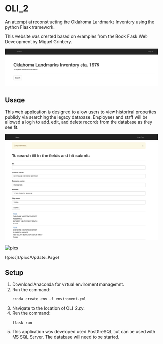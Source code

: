 # OLI_2
<p> An attempt at reconstructing the Oklahoma Landmarks Inventory using the python Flask framework.</p>
<p> This website was created based on examples from the Book Flask Web Development by Miguel Grinbery.</p>

![pics](/pics/Home_page.png)

## Usage
<p> This web application is designed to allow users to view historical properites publicly via searching the legacy database. Employees and staff will be allowed a login to add, edit, and delete records from the database as they see fit. </p>

![pics](/pics/Edit_Search_page.png)

![pics](/pics/Record_display)

!{pics](/pics/Update_Page)

## Setup
<ol>
  <li>Download Anaconda for virtual enviroment managemnt.</li>
  <li>Run the command:</li>

	conda create env -f enviroment.yml

  <li>Navigate to the location of OLI_2.py.</li>
  <li>Run the command:</li>

	flask run

  <li>This application was developed used PostGreSQL but can be used with MS SQL Server. The database will need to be started.</li>
</ol>
